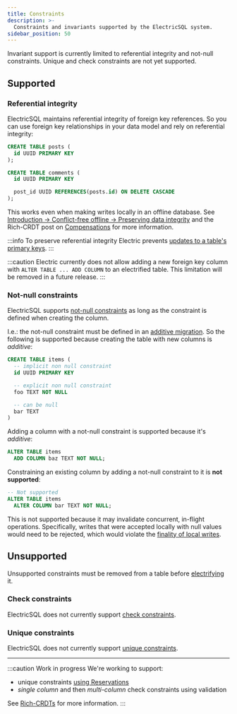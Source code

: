 ```yaml
---
title: Constraints
description: >-
  Constraints and invariants supported by the ElectricSQL system.
sidebar_position: 50
---
```


Invariant support is currently limited to referential integrity and not-null constraints. Unique and check constraints are not yet supported.

## Supported

### Referential integrity

ElectricSQL maintains referential integrity of foreign key references. So you can use foreign key relationships in your data model and rely on referential integrity:

```sql
CREATE TABLE posts (
  id UUID PRIMARY KEY
);

CREATE TABLE comments (
  id UUID PRIMARY KEY

  post_id UUID REFERENCES(posts.id) ON DELETE CASCADE
);
```

This works even when making writes locally in an offline database. See [Introduction -> Conflict-free offline -> Preserving data integrity](../../intro/offline.md#preserving-data-integrity) and the Rich-CRDT post on [Compensations](/blog/2022/05/03/introducing-rich-crdts#compensations) for more information.

:::info
To preserve referential integrity Electric prevents [updates to a table's primary keys](./validation.md#immutable-primary-keys).
:::

:::caution
Electric currently does not allow adding a new foreign key column with `ALTER TABLE ... ADD COLUMN` to an electrified table. This limitation will be removed in a future release.
:::

### Not-null constraints

ElectricSQL supports [not-null constraints](https://www.postgresql.org/docs/current/ddl-constraints.html#id-1.5.4.6.6) as long as the constraint is defined when creating the column.

I.e.: the not-null constraint must be defined in an [additive migration](./migrations.md#limitations). So the following is supported because creating the table with new columns is *additive*:

```sql
CREATE TABLE items (
  -- implicit non null constraint
  id UUID PRIMARY KEY

  -- explicit non null constraint
  foo TEXT NOT NULL

  -- can be null
  bar TEXT
)
```

Adding a column with a not-null constraint is supported because it's *additive*:

```sql
ALTER TABLE items
  ADD COLUMN baz TEXT NOT NULL;
```

Constraining an existing column by adding a not-null constraint to it is **not supported**:

```sql
-- Not supported
ALTER TABLE items
  ALTER COLUMN bar TEXT NOT NULL;
```

This is not supported because it may invalidate concurrent, in-flight operations. Specifically, writes that were accepted locally with null values would need to be rejected, which would violate the [finality of local writes](../../reference/architecture.md#local-writes).

## Unsupported

Unsupported constraints must be removed from a table before [electrifying](./electrification.md) it.

### Check constraints

ElectricSQL does not currently support [check constraints](https://www.postgresql.org/docs/current/ddl-constraints.html#DDL-CONSTRAINTS-CHECK-CONSTRAINTS).

### Unique constraints

ElectricSQL does not currently support [unique constraints](https://www.postgresql.org/docs/current/ddl-constraints.html#DDL-CONSTRAINTS-UNIQUE-CONSTRAINTS).

<hr className="doc-divider" />

:::caution Work in progress
We're working to support:

- unique constraints [using Reservations](/blog/2022/05/03/introducing-rich-crdts#reservations)
- *single column* and then *multi-column* check constraints using validation

See [Rich-CRDTs](/blog/2022/05/03/introducing-rich-crdts) for more information.
:::
